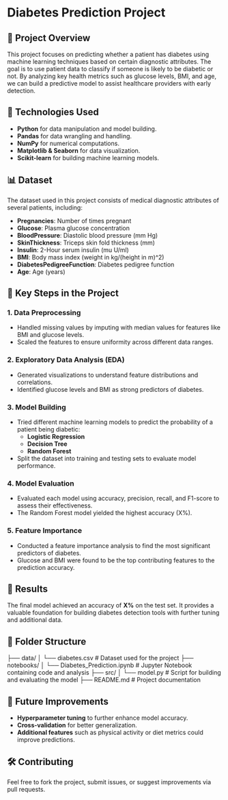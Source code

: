 # Diabetes Prediction Project

## 📜 Project Overview
This project focuses on predicting whether a patient has diabetes using machine learning techniques based on certain diagnostic attributes. The goal is to use patient data to classify if someone is likely to be diabetic or not. By analyzing key health metrics such as glucose levels, BMI, and age, we can build a predictive model to assist healthcare providers with early detection.

## 🚀 Technologies Used
- **Python** for data manipulation and model building.
- **Pandas** for data wrangling and handling.
- **NumPy** for numerical computations.
- **Matplotlib & Seaborn** for data visualization.
- **Scikit-learn** for building machine learning models.

## 📊 Dataset
The dataset used in this project consists of medical diagnostic attributes of several patients, including:
- **Pregnancies**: Number of times pregnant
- **Glucose**: Plasma glucose concentration
- **BloodPressure**: Diastolic blood pressure (mm Hg)
- **SkinThickness**: Triceps skin fold thickness (mm)
- **Insulin**: 2-Hour serum insulin (mu U/ml)
- **BMI**: Body mass index (weight in kg/(height in m)^2)
- **DiabetesPedigreeFunction**: Diabetes pedigree function
- **Age**: Age (years)

## 🔑 Key Steps in the Project
### 1. **Data Preprocessing**
- Handled missing values by imputing with median values for features like BMI and glucose levels.
- Scaled the features to ensure uniformity across different data ranges.
  
### 2. **Exploratory Data Analysis (EDA)**
- Generated visualizations to understand feature distributions and correlations.
- Identified glucose levels and BMI as strong predictors of diabetes.

### 3. **Model Building**
- Tried different machine learning models to predict the probability of a patient being diabetic:
  - **Logistic Regression**
  - **Decision Tree**
  - **Random Forest**
- Split the dataset into training and testing sets to evaluate model performance.

### 4. **Model Evaluation**
- Evaluated each model using accuracy, precision, recall, and F1-score to assess their effectiveness.
- The Random Forest model yielded the highest accuracy (X%).

### 5. **Feature Importance**
- Conducted a feature importance analysis to find the most significant predictors of diabetes.
- Glucose and BMI were found to be the top contributing features to the prediction accuracy.

## 🎯 Results
The final model achieved an accuracy of **X%** on the test set. It provides a valuable foundation for building diabetes detection tools with further tuning and additional data.

## 📂 Folder Structure
├── data/
│   └── diabetes.csv  # Dataset used for the project
├── notebooks/
│   └── Diabetes_Prediction.ipynb  # Jupyter Notebook containing code and analysis
├── src/
│   └── model.py  # Script for building and evaluating the model
├── README.md  # Project documentation



## 📌 Future Improvements
- **Hyperparameter tuning** to further enhance model accuracy.
- **Cross-validation** for better generalization.
- **Additional features** such as physical activity or diet metrics could improve predictions.

## 🛠️ Contributing
Feel free to fork the project, submit issues, or suggest improvements via pull requests.

